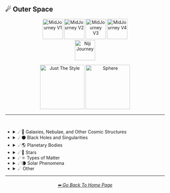 <h2>☄ Outer Space</h2>

<div align="center">

[<img src="/Images/Repo_Parts/Buttons/Version_Buttons/button_version_V1_inactive.webp?raw=true" alt="MidJourney V1" height="64" />](/Pages/MJ_V1/Style_Pages/Sphere/Outer_Space.md)
[<img src="/Images/Repo_Parts/Buttons/Version_Buttons/button_version_V2_inactive.webp?raw=true" alt="MidJourney V2" height="64" />](/Pages/MJ_V2/Style_Pages/Sphere/Outer_Space.md)
[<img src="/Images/Repo_Parts/Buttons/Version_Buttons/button_version_V3_active.webp?raw=true" alt="MidJourney V3" height="64" />](/Pages/MJ_V3/Style_Pages/Just_The_Style/Outer_Space.md)
[<img src="/Images/Repo_Parts/Buttons/Version_Buttons/button_version_V4_inactive.webp?raw=true" alt="MidJourney V4" height="64" />](/Pages/MJ_V4/Style_Pages/Just_The_Style/Outer_Space.md)
<br>
[<img src="/Images/Repo_Parts/Buttons/Version_Buttons/button_version_niji_inactive_full.webp?raw=true" alt="Niji Journey" height="64" />](/Pages/Niji_Journey/Style_Pages/Outer_Space.md)

[<img src="/Images/Repo_Parts/Buttons/Image_Type_Buttons/button_just_the_style_active.webp?raw=true" alt="Just The Style" width="140.5" />](/Pages/MJ_V3/Style_Pages/Just_The_Style/Outer_Space.md)
[<img src="/Images/Repo_Parts/Buttons/Image_Type_Buttons/button_sphere_inactive.webp?raw=true" alt="Sphere" width="140.5" />](/Pages/MJ_V3/Style_Pages/Sphere/Outer_Space.md)

</div>

<hr>
<br>


- <details><summary>☄🌌 Galaxies, Nebulae, and Other Cosmic Structures</summary><p><div align="center">

	| Galaxy |
	| :-: |
	| <img src="/Images/MJ_V3/MidJourney_Styles/Galaxy.png?raw=true" width="256" /> |

	<br>

	| Nebula | Supernova | Hypernova |
	| :-: | :-: | :-: |
	| <img src="/Images/MJ_V3/MidJourney_Styles/Nebula.png?raw=true" width="256" /> | <img src="/Images/MJ_V3/MidJourney_Styles/Supernova.png?raw=true" width="256" /> | <img src="/Images/MJ_V3/MidJourney_Styles/Wave_10/Hypernova.png?raw=true" width="256" /> |
	
	<br>

	| Vela Pulsar | Quasar | Microquasar |
	| :-: | :-: | :-: |
	| <img src="/Images/MJ_V3/MidJourney_Styles/Vela_Pulsar.png?raw=true" width="256" /> | <img src="/Images/MJ_V3/MidJourney_Styles/Quasar.png?raw=true" width="256" /> | <img src="/Images/MJ_V3/MidJourney_Styles/Microquasar.png?raw=true" width="256" /> |

	<br>
	
	| Asteroid |
	| :-: |
	| <img src="/Images/MJ_V3/MidJourney_Styles/Asteroid.png?raw=true" width="256" /> |

  </div></p></details>


- <details><summary>☄⚫ Black Holes and Singularities</summary><p><div align="center">

	| Blackhole | Wormhole |
	| :-: | :-: |
	| <img src="/Images/MJ_V3/MidJourney_Styles/Blackhole.png?raw=true" width="256" /> | <img src="/Images/MJ_V3/MidJourney_Styles/Wormhole.png?raw=true" width="256" /> |

  </div></p></details>


- <details><summary>☄🌎 Planetary Bodies</summary><p><div align="center">

	| Planet | Planets | Planetary |
	| :-: | :-: | :-: |
	| <img src="/Images/MJ_V3/MidJourney_Styles/Wave_13/Planet.png?raw=true" width="256" /> | <img src="/Images/MJ_V3/MidJourney_Styles/Wave_13/Planets.png?raw=true" width="256" /> | <img src="/Images/MJ_V3/MidJourney_Styles/Wave_12/Planetary.png?raw=true" width="256" /> |
	
	<br>

	| Planet Mercury |
	| :-: |
	| <img src="/Images/MJ_V3/MidJourney_Styles/Planet_Mercury.png?raw=true" width="256" /> |
	
	<br>
	
	| Planet Venus |
	| :-: |
	| <img src="/Images/MJ_V3/MidJourney_Styles/Planet_Venus.png?raw=true" width="256" /> |
	
	<br>
	
	| Earth | Planet Earth | Global |
	| :-: | :-: | :-: |
	| <img src="/Images/MJ_V3/MidJourney_Styles/Earth.png?raw=true" width="256" /> | <img src="/Images/MJ_V3/MidJourney_Styles/Planet_Earth.png?raw=true" width="256" /> | <img src="/Images/MJ_V3/MidJourney_Styles/Wave_13/Global.png?raw=true" width="256" /> |

	<br>

	| Mars | Planet Mars |
	| :-: | :-: |
	| <img src="/Images/MJ_V3/MidJourney_Styles/Mars.png?raw=true" width="256" /> | <img src="/Images/MJ_V3/MidJourney_Styles/Planet_Mars.png?raw=true" width="256" /> |
	
	<br>
	
	| Jupiter | Planet Jupiter |
	| :-: | :-: |
	| <img src="/Images/MJ_V3/MidJourney_Styles/Jupiter.png?raw=true" width="256" /> | <img src="/Images/MJ_V3/MidJourney_Styles/Planet_Jupiter.png?raw=true" width="256" /> |
	
	<br>
	
	| Saturn | Planet Saturn |
	| :-: | :-: |
	| <img src="/Images/MJ_V3/MidJourney_Styles/Saturn.png?raw=true" width="256" /> | <img src="/Images/MJ_V3/MidJourney_Styles/Planet_Saturn.png?raw=true" width="256" /> |

	<br>
	
	| Uranus | Planet Uranus |
	| :-: | :-: |
	| <img src="/Images/MJ_V3/MidJourney_Styles/Uranus.png?raw=true" width="256" /> | <img src="/Images/MJ_V3/MidJourney_Styles/Planet_Uranus.png?raw=true" width="256" /> |
	
	<br>
	
	| Neptune | Planet Neptune |
	| :-: | :-: |
	| <img src="/Images/MJ_V3/MidJourney_Styles/Neptune.png?raw=true" width="256" /> | <img src="/Images/MJ_V3/MidJourney_Styles/Planet_Neptune.png?raw=true" width="256" /> |
	
	<br>
	
	| Pluto | Planet Pluto |
	| :-: | :-: |
	| <img src="/Images/MJ_V3/MidJourney_Styles/Pluto.png?raw=true" width="256" /> | <img src="/Images/MJ_V3/MidJourney_Styles/Planet_Pluto.png?raw=true" width="256" /> |
	
  </div></p></details>


- <details><summary>☄🌟 Stars</summary><p><div align="center">

	| Sun |
	| :-: |
	| <img src="/Images/MJ_V3/MidJourney_Styles/Sun.png?raw=true" width="256" /> |
	
	<br>

	| Starry | Stellar Corona |
	| :-: | :-: |
	| <img src="/Images/MJ_V3/MidJourney_Styles/Starry.png?raw=true" width="256" /> | <img src="/Images/MJ_V3/MidJourney_Styles/Wave_10/Stellar_Corona.png?raw=true" width="256" /> |

	<br>

	| Neutron Star | Magnetar |
	| :-: | :-: |
	| <img src="/Images/MJ_V3/MidJourney_Styles/Neutron_Star.png?raw=true" width="256" /> | <img src="/Images/MJ_V3/MidJourney_Styles/Magnetar.png?raw=true" width="256" /> |
	
	<br>
	
	| Constellation |
	| :-: |
	| <img src="/Images/MJ_V3/MidJourney_Styles/Wave_14/Constellation.png?raw=true" width="256" /> |

  </div></p></details>


- <details><summary>☄⚛ Types of Matter</summary><p><div align="center">

	| Antimatter | Dark Matter |
	| :-: | :-: |
	| <img src="/Images/MJ_V3/MidJourney_Styles/Wave_10/Antimatter.png?raw=true" width="256" /> | <img src="/Images/MJ_V3/MidJourney_Styles/Wave_11/Dark_Matter.png?raw=true" width="256" /> |

  </div></p></details>


- <details><summary>☄🌘 Solar Phenomena</summary><p><div align="center">

	| Solar Eclipse | Eclipse |
	| :-: | :-: |
	| <img src="/Images/MJ_V3/MidJourney_Styles/Wave_10/Solar_Eclipse.png?raw=true" width="256" /> | <img src="/Images/MJ_V3/MidJourney_Styles/Wave_10/Eclipse.png?raw=true" width="256" /> |

  </div></p></details>


- <details><summary>☄ Other</summary><p><div align="center">

	| Spacecore | Cosmic | Celestial |
	| :-: | :-: | :-: |
	| <img src="/Images/MJ_V3/MidJourney_Styles/Spacecore.png?raw=true" width="256" /> | <img src="/Images/MJ_V3/MidJourney_Styles/Cosmic.png?raw=true" width="256" /> | <img src="/Images/MJ_V3/MidJourney_Styles/Celestial.png?raw=true" width="256" /> |
	
	<br>

	| Stellar | Interstellar | Interstellar Space |
	| :-: | :-: | :-: |
	| <img src="/Images/MJ_V3/MidJourney_Styles/Stellar.png?raw=true" width="256" /> | <img src="/Images/MJ_V3/MidJourney_Styles/Interstellar.png?raw=true" width="256" /> | <img src="/Images/MJ_V3/MidJourney_Styles/Interstellar_Space.png?raw=true" width="256" /> |

	<br>

	| Galactic | Lunar |
	| :-: | :-: |
	| <img src="/Images/MJ_V3/MidJourney_Styles/Wave_11/Galactic.png?raw=true" width="256" /> | <img src="/Images/MJ_V3/MidJourney_Styles/Wave_12/Lunar.png?raw=true" width="256" /> |

	<br>

	| Outer Space | Universe |
	| :-: | :-: |
	| <img src="/Images/MJ_V3/MidJourney_Styles/Outer_Space.png?raw=true" width="256" /> | <img src="/Images/MJ_V3/MidJourney_Styles/Universe.png?raw=true" width="256" /> |

	<br>

	| Orbital | NASA |
	| :-: | :-: |
	| <img src="/Images/MJ_V3/MidJourney_Styles/Wave_11/Orbital.png?raw=true" width="256" /> | <img src="/Images/MJ_V3/MidJourney_Styles/Wave_11/NASA.png?raw=true" width="256" /> |

  </div></p></details>


<hr><!--------------->
<div align="center">
<h6><a href="https://github.com/willwulfken/MidJourney-Styles-and-Keywords-Reference/blob/main/README.md">⬅ Go Back To Home Page</a></h6>
</div>